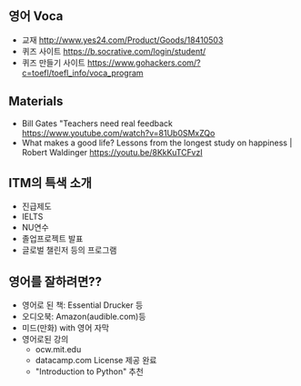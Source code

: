 ## 영어 Voca

+ 교재 <http://www.yes24.com/Product/Goods/18410503>
+ 퀴즈 사이트 <https://b.socrative.com/login/student/>
+ 퀴즈 만들기 사이트 <https://www.gohackers.com/?c=toefl/toefl_info/voca_program>

## Materials

+ Bill Gates "Teachers need real feedback https://www.youtube.com/watch?v=81Ub0SMxZQo
+ What makes a good life? Lessons from the longest study on happiness | Robert Waldinger https://youtu.be/8KkKuTCFvzI

## ITM의 특색 소개

+ 진급제도
+ IELTS
+ NU연수
+ 졸업프로젝트 발표
+ 글로벌 챌린저 등의 프로그램

## 영어를 잘하려면??

+ 영어로 된 책: Essential Drucker 등
+ 오디오북: Amazon(audible.com)등
+ 미드(만화) with 영어 자막
+ 영어로된 강의
    + ocw.mit.edu
    + datacamp.com License 제공 완료
    + "Introduction to Python" 추천

